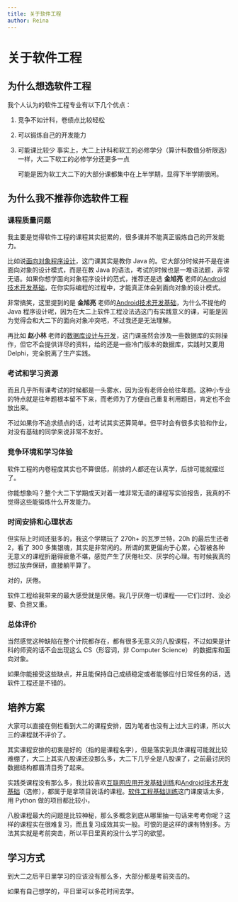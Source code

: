 ```yaml
---
title: 关于软件工程  
author: Reina  
---
```


# 关于软件工程  

## 为什么想选软件工程  

我个人认为的软件工程专业有以下几个优点：

1. 竞争不如计科，卷绩点比较轻松  
2. 可以锻炼自己的开发能力  
3. 可能课比较少
   事实上，大二上计科和软工的必修学分（算计科数值分析限选）一样，大二下软工的必修学分还更多一点

   可能是因为软工大二下的大部分课都集中在上半学期，显得下半学期很闲。

## 为什么我不推荐你选软件工程  

### 课程质量问题

我主要是觉得软件工程的课程其实挺累的，很多课并不能真正锻炼自己的开发能力。  

比如说[面向对象程序设计](./大二下/面向对象程序设计/)，这门课其实是教你 Java 的。它大部分时候并不是在讲面向对象的设计模式，而是在教 Java 的语法，考试的时候也是一堆语法题，非常无语。如果你想学面向对象程序设计的范式，推荐还是选 **金旭亮** 老师的[Android技术开发基础](./大二下/Android技术开发基础/)，在你实际编程的过程中，才能真正体会到面向对象的设计模式。

非常搞笑，这里提到的是 **金旭亮** 老师的[Android技术开发基础](./大二下/Android技术开发基础/)，为什么不提他的 Java 程序设计呢，因为在大二上软件工程没法选这门有实践意义的课，可能是因为觉得会和大二下的面向对象冲突吧，不过我还是无法理解。

再比如 **赵小林** 老师的[数据库设计与开发](./大二下/数据库设计与开发/)，这门课虽然会涉及一些数据库的实际操作，但它不会提供详尽的资料，给的还是一些冷门版本的数据库，实践时又要用 Delphi，完全脱离了生产实践。

### 考试和学习资源

而且几乎所有课考试的时候都是一头雾水，因为没有老师会给往年题。这种小专业的特点就是往年题根本留不下来，而老师为了方便自己重复利用题目，肯定也不会放出来。

不过如果你不追求绩点的话，过考试其实还算简单。但平时会有很多实验和作业，对没有基础的同学来说非常不友好。

### 竞争环境和学习体验

软件工程的内卷程度其实也不算很低，前排的人都还在认真学，后排可能就摆烂了。

你能想象吗？整个大二下学期成天对着一堆非常无语的课程写实验报告，我真的不觉得这些能锻炼什么开发能力。

### 时间安排和心理状态

但实际上时间还挺多的，我这个学期玩了 270h+ 的瓦罗兰特，20h 的最后生还者2，看了 300 多集银魂，其实是非常闲的。所谓的累更偏向于心累，心智被各种无意义的课程折磨得疲惫不堪，感觉产生了厌倦社交、厌学的心理。有时候我真的想过放弃保研，直接躺平算了。

对的，厌倦。

软件工程给我带来的最大感受就是厌倦。我几乎厌倦一切课程——它们过时、没必要、负担又重。

### 总体评价

当然感觉这种缺陷在整个计院都存在，都有很多无意义的八股课程，不过如果是计科的师资的话不会出现这么 CS（形容词，非 Computer Science） 的数据库和面向对象。

如果你能接受这些缺点，并且能保持自己成绩稳定或者能够应付日常任务的话，选软件工程还是不错的。

## 培养方案

大家可以直接在侧栏看到大二的课程安排，因为笔者也没有上过大三的课，所以大三的课程就不评价了。

其实课程安排的初衷是好的（指的是课程名字），但是落实到具体课程可能就比较难绷了，大二上其实八股课还没那么多，大二下几乎全是八股课了，之前最讨厌的数据结构都眉清目秀了起来。

实践类课程没有那么多，我比较喜欢[互联网应用开发基础训练](./大二上/互联网应用开发基础训练/)和[Android技术开发基础](./大二下/Android技术开发基础/)（选修），都属于是拿项目说话的课程。[软件工程基础训练](./大二上/软件工程基础训练/)这门课废话太多，用 Python 做的项目都比较小，

八股课程最大的问题是比较神秘，那么多概念到底从哪里抽一句话来考考你呢？这样的课程实在很难复习，而且复习成效其实一般。可恨的是这样的课有特别多。方法其实就是考前突击，所以平日里真的没什么学习的欲望。

## 学习方式

到大二之后平日里学习的应该没有那么多，大部分都是考前突击的。

如果有自己想学的，平日里可以多花时间去学。
